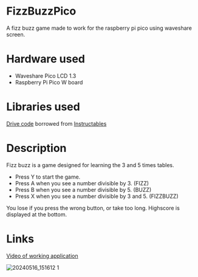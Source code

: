 # FizzBuzzPico
A fizz buzz game made to work for the raspberry pi pico using waveshare screen.

# Hardware used
- Waveshare Pico LCD 1.3
- Raspberry Pi Pico W board

# Libraries used
[Drive code](https://github.com/milda-boop/fizzbuzzPico/blob/main/fizz_buzz.py#L6-L345) borrowed from [Instructables](https://www.instructables.com/WS-Pico-13-IPS-LCD-240x240-Display-Workout/)

# Description
Fizz buzz is a game designed for learning the 3 and 5 times tables.

- Press Y to start the game.
- Press A when you see a number divisible by 3. (FIZZ)
- Press B when you see a number divisible by 5. (BUZZ)
- Press X when you see a number divisible by 3 and 5. (FIZZBUZZ)

You lose if you press the wrong button, or take too long.
Highscore is displayed at the bottom.

# Links
[Video of working application](https://youtu.be/jkEGKdg2x_M)

![20240516_151612 1](https://github.com/milda-boop/fizzbuzzPico/assets/63972706/46083d46-75d5-422c-855d-65770e180fcc)


